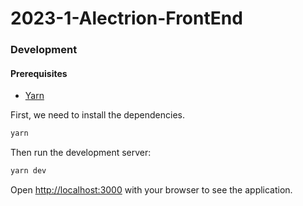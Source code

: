 # 2023-1-Alectrion-FrontEnd

### Development

#### Prerequisites

- [Yarn](https://yarnpkg.com/)

First, we need to install the dependencies.

```bash
yarn
```

Then run the development server:

```bash
yarn dev
```

Open [http://localhost:3000](http://localhost:3000) with your browser to see the application.
